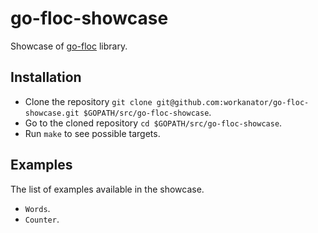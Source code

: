 # go-floc-showcase
Showcase of [go-floc](https://github.com/workanator/go-floc) library.

## Installation

- Clone the repository `git clone git@github.com:workanator/go-floc-showcase.git $GOPATH/src/go-floc-showcase`.
- Go to the cloned repository `cd $GOPATH/src/go-floc-showcase`.
- Run `make` to see possible targets.

## Examples

The list of examples available in the showcase.

- `Words`.
- `Counter`.
